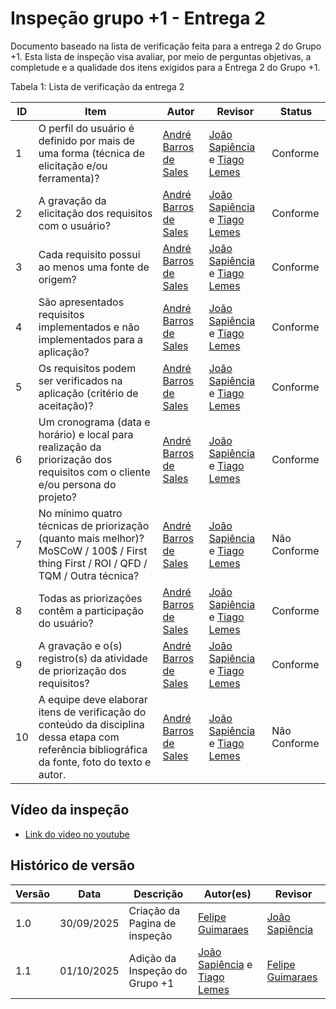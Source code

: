 # Inspeção grupo +1 - Entrega 2 

Documento baseado na lista de verificação feita para a entrega 2 do Grupo +1. Esta lista de inspeção visa avaliar, por meio de perguntas objetivas, a completude e a qualidade dos itens exigidos para a Entrega 2 do Grupo +1. 

Tabela 1: Lista de verificação da entrega 2 

| ID  | Item                                                                                                                                               | Autor                                                                                                                                      | Revisor | Status |
|-----|----------------------------------------------------------------------------------------------------------------------------------------------------|--------------------------------------------------------------------------------------------------------------------------------------------|---------|--------|
| 1   | O perfil do usuário é definido por mais de uma forma (técnica de elicitação e/ou ferramenta)?                                                       | [André Barros de Sales](https://sigaa.unb.br/sigaa/public/docente/portal.jsf?siape=1314342)                                                |     [João Sapiência](https://github.com/JoaoSapiencia) e [Tiago Lemes](https://github.com/TiagoTeixeira-2005)    |    Conforme    |
| 2   | A gravação da elicitação dos requisitos com o usuário?                                                                                              | [André Barros de Sales](https://sigaa.unb.br/sigaa/public/docente/portal.jsf?siape=1314342)                                                |    [João Sapiência](https://github.com/JoaoSapiencia) e [Tiago Lemes](https://github.com/TiagoTeixeira-2005)     |    Conforme    |
| 3   | Cada requisito possui ao menos uma fonte de origem?                                                                                                 | [André Barros de Sales](https://sigaa.unb.br/sigaa/public/docente/portal.jsf?siape=1314342)                                                |    [João Sapiência](https://github.com/JoaoSapiencia) e [Tiago Lemes](https://github.com/TiagoTeixeira-2005)     |   Conforme     |
| 4   | São apresentados requisitos implementados e não implementados para a aplicação?                                                                     | [André Barros de Sales](https://sigaa.unb.br/sigaa/public/docente/portal.jsf?siape=1314342)                                                |    [João Sapiência](https://github.com/JoaoSapiencia) e [Tiago Lemes](https://github.com/TiagoTeixeira-2005)     |    Conforme    |
| 5   | Os requisitos podem ser verificados na aplicação (critério de aceitação)?                                                                           | [André Barros de Sales](https://sigaa.unb.br/sigaa/public/docente/portal.jsf?siape=1314342)                                                |    [João Sapiência](https://github.com/JoaoSapiencia) e [Tiago Lemes](https://github.com/TiagoTeixeira-2005)     |    Conforme    |
| 6   | Um cronograma (data e horário) e local para realização da priorização dos requisitos com o cliente e/ou persona do projeto?                         | [André Barros de Sales](https://sigaa.unb.br/sigaa/public/docente/portal.jsf?siape=1314342)                                                |    [João Sapiência](https://github.com/JoaoSapiencia) e [Tiago Lemes](https://github.com/TiagoTeixeira-2005)     |   Conforme    |
| 7   | No mínimo quatro técnicas de priorização (quanto mais melhor)? MoSCoW / 100$ / First thing First / ROI / QFD / TQM / Outra técnica?                 | [André Barros de Sales](https://sigaa.unb.br/sigaa/public/docente/portal.jsf?siape=1314342)                                                |    [João Sapiência](https://github.com/JoaoSapiencia) e [Tiago Lemes](https://github.com/TiagoTeixeira-2005)     |    Não Conforme   |
| 8   | Todas as priorizações contêm a participação do usuário?                                                                                             | [André Barros de Sales](https://sigaa.unb.br/sigaa/public/docente/portal.jsf?siape=1314342)                                                |    [João Sapiência](https://github.com/JoaoSapiencia) e [Tiago Lemes](https://github.com/TiagoTeixeira-2005)     |   Conforme     |
| 9   | A gravação e o(s) registro(s) da atividade de priorização dos requisitos?                                                                           | [André Barros de Sales](https://sigaa.unb.br/sigaa/public/docente/portal.jsf?siape=1314342)                                                |    [João Sapiência](https://github.com/JoaoSapiencia) e [Tiago Lemes](https://github.com/TiagoTeixeira-2005)     |    Conforme    |
| 10  | A equipe deve elaborar itens de verificação do conteúdo da disciplina dessa etapa com referência bibliográfica da fonte, foto do texto e autor.     | [André Barros de Sales](https://sigaa.unb.br/sigaa/public/docente/portal.jsf?siape=1314342)                                                |    [João Sapiência](https://github.com/JoaoSapiencia) e [Tiago Lemes](https://github.com/TiagoTeixeira-2005)     |   Não Conforme     |


## Vídeo da inspeção

- [Link do video no youtube](https://youtu.be/hcpBWjR6pKU)


## Histórico de versão

| Versão | Data | Descrição | Autor(es) | Revisor |
| ---- | ----- | ----- | ---- | ----- | 
| 1.0 | 30/09/2025 | Criação da Pagina de inspeção | [Felipe Guimaraes](https://github.com/felipegf1) | [João Sapiência](https://github.com/JoaoSapiencia) |
| 1.1 | 01/10/2025 | Adição da Inspeção do Grupo +1 | [João Sapiência](https://github.com/JoaoSapiencia) e [Tiago Lemes](https://github.com/TiagoTeixeira-2005) | [Felipe Guimaraes](https://github.com/felipegf1) |
